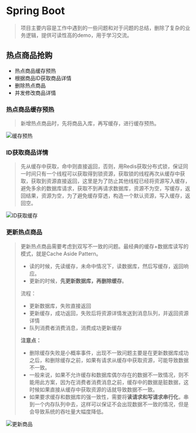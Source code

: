 # Spring Boot

> 项目主要内容是工作中遇到的一些问题和对于问题的总结，删除了复杂的业务逻辑，提供可读性高的demo，用于学习交流。  

## 热点商品抢购

- 热点商品缓存预热
- 根据商品ID获取商品详情
- 删除热点商品
- 并发修改商品详情  

### 热点商品缓存预热

> 新增热点商品时，先将商品入库，再写缓存，进行缓存预热。 

![缓存预热](https://github.com/oub9527/springboot/blob/master/src/main/resources/images/缓存预热.png)

### ID获取商品详情

> 先从缓存中获取，命中则直接返回，否则，用Redis获取分布式锁，保证同一时间只有一个线程可以获取得到锁资源，获取锁的线程再次从缓存中获取，获取到资源直接返回，这里是为了防止其他线程已经将资源写入缓存，避免多余的数据库请求，获取不到再请求数据库，资源不为空，写缓存，返回结果，资源为空，为了避免缓存穿透，构造一个默认资源，写入缓存，返回空。

![ID获取缓存](https://github.com/oub9527/springboot/blob/master/src/main/resources/images/ID%E8%8E%B7%E5%8F%96%E7%BC%93%E5%AD%98.png)

### 更新热点商品

> 更新热点商品需要考虑到双写不一致的问题。最经典的缓存+数据库读写的模式，就是Cache Aside Pattern。
>
> - 读的时候，先读缓存，未命中情况下，读数据库，然后写缓存，返回响应。
> - 更新的时候，**先更新数据库，再删除缓存**。  
>
> 流程：
>
> - 更新数据库，失败直接返回
> - 更新缓存，成功返回，失败后将资源详情发送到消息队列，并返回资源详情
> - 队列消费者消费消息，消费成功更新缓存
>
> **注意点：**
>
> - 删除缓存失败是小概率事件，出现不一致问题主要是在更新数据库成功之后，和删除缓存之前，如果有请求从缓存中获取资源，可能导致数据不一致。
> - 一般来说，如果不允许缓存和数据库偶尔存在的数据不一致情况，则不能用此方案，因为在消费者消费消息之前，缓存中的数据是脏数据，这时候如果直接从缓存中获取资源的话就导致数据不一致。
> - 如果要求缓存和数据库的强一致性，需要将**读请求和写请求串行化**，串到一个内存队列中去，这样可以保证不会出现数据不一致的情况，但是会导致系统的吞吐量大幅度降低。

![更新商品](https://github.com/oub9527/springboot/blob/master/src/main/resources/images/更新商品.png)

